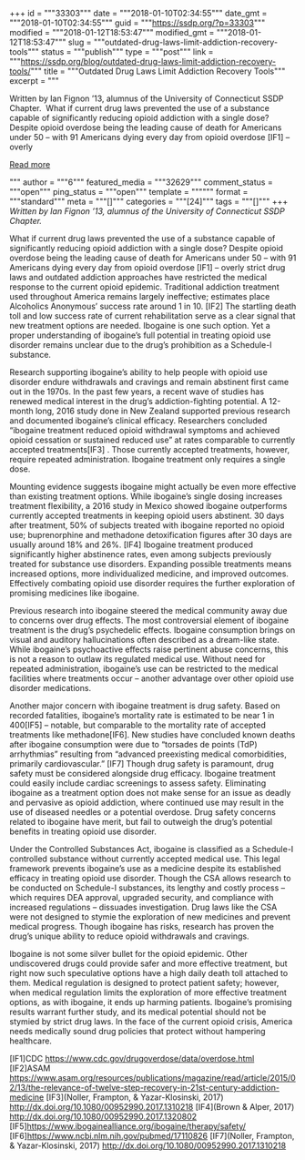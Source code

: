 +++
id = """33303"""
date = """2018-01-10T02:34:55"""
date_gmt = """2018-01-10T02:34:55"""
guid = """https://ssdp.org/?p=33303"""
modified = """2018-01-12T18:53:47"""
modified_gmt = """2018-01-12T18:53:47"""
slug = """outdated-drug-laws-limit-addiction-recovery-tools"""
status = """publish"""
type = """post"""
link = """https://ssdp.org/blog/outdated-drug-laws-limit-addiction-recovery-tools/"""
title = """Outdated Drug Laws Limit Addiction Recovery Tools"""
excerpt = """<p>Written by Ian Fignon &#8217;13, alumnus of the University of Connecticut SSDP Chapter.  What if current drug laws prevented the use of a substance capable of significantly reducing opioid addiction with a single dose? Despite opioid overdose being the leading cause of death for Americans under 50 – with 91 Americans dying every day from opioid overdose [IF1] – overly</p>
<div class="h10"></div>
<p><a class="more-link2 flat" href="https://ssdp.org/blog/outdated-drug-laws-limit-addiction-recovery-tools/">Read more</a></p>
"""
author = """6"""
featured_media = """32629"""
comment_status = """open"""
ping_status = """open"""
template = """"""
format = """standard"""
meta = """[]"""
categories = """[24]"""
tags = """[]"""
+++
<em>Written by Ian Fignon &#8217;13, alumnus of the University of Connecticut SSDP Chapter. </em>

What if current drug laws prevented the use of a substance capable of significantly reducing opioid addiction with a single dose? Despite opioid overdose being the leading cause of death for Americans under 50 – with 91 Americans dying every day from opioid overdose [IF1] – overly strict drug laws and outdated addiction approaches have restricted the medical response to the current opioid epidemic. Traditional addiction treatment used throughout America remains largely ineffective; estimates place Alcoholics Anonymous’ success rate around 1 in 10. [IF2] The startling death toll and low success rate of current rehabilitation serve as a clear signal that new treatment options are needed. Ibogaine is one such option. Yet a proper understanding of ibogaine’s full potential in treating opioid use disorder remains unclear due to the drug’s prohibition as a Schedule-I substance.

Research supporting ibogaine’s ability to help people with opioid use disorder endure withdrawals and cravings and remain abstinent first came out in the 1970s. In the past few years, a recent wave of studies has renewed medical interest in the drug’s addiction-fighting potential. A 12-month long, 2016 study done in New Zealand supported previous research and documented ibogaine’s clinical efficacy. Researchers concluded “ibogaine treatment reduced opioid withdrawal symptoms and achieved opioid cessation or sustained reduced use” at rates comparable to currently accepted treatments[IF3] . Those currently accepted treatments, however, require repeated administration. Ibogaine treatment only requires a single dose.

Mounting evidence suggests ibogaine might actually be even more effective than existing treatment options. While ibogaine’s single dosing increases treatment flexibility, a 2016 study in Mexico showed ibogaine outperforms currently accepted treatments in keeping opioid users abstinent. 30 days after treatment, 50% of subjects treated with ibogaine reported no opioid use; buprenorphine and methadone detoxification figures after 30 days are usually around 18% and 26%. [IF4] Ibogaine treatment produced significantly higher abstinence rates, even among subjects previously treated for substance use disorders. Expanding possible treatments means increased options, more individualized medicine, and improved outcomes. Effectively combating opioid use disorder requires the further exploration of promising medicines like ibogaine.

Previous research into ibogaine steered the medical community away due to concerns over drug effects. The most controversial element of ibogaine treatment is the drug’s psychedelic effects. Ibogaine consumption brings on visual and auditory hallucinations often described as a dream-like state. While ibogaine’s psychoactive effects raise pertinent abuse concerns, this is not a reason to outlaw its regulated medical use. Without need for repeated administration, ibogaine’s use can be restricted to the medical facilities where treatments occur – another advantage over other opioid use disorder medications.

Another major concern with ibogaine treatment is drug safety. Based on recorded fatalities, ibogaine’s mortality rate is estimated to be near 1 in 400[IF5] – notable, but comparable to the mortality rate of accepted treatments like methadone[IF6]. New studies have concluded known deaths after ibogaine consumption were due to “torsades de points (TdP) arrhythmias” resulting from “advanced preexisting medical comorbidities, primarily cardiovascular.” [IF7] Though drug safety is paramount, drug safety must be considered alongside drug efficacy. Ibogaine treatment could easily include cardiac screenings to assess safety. Eliminating ibogaine as a treatment option does not make sense for an issue as deadly and pervasive as opioid addiction, where continued use may result in the use of diseased needles or a potential overdose. Drug safety concerns related to ibogaine have merit, but fail to outweigh the drug’s potential benefits in treating opioid use disorder.

Under the Controlled Substances Act, ibogaine is classified as a Schedule-I controlled substance without currently accepted medical use. This legal framework prevents ibogaine’s use as a medicine despite its established efficacy in treating opioid use disorder. Though the CSA allows research to be conducted on Schedule-I substances, its lengthy and costly process – which requires DEA approval, upgraded security, and compliance with increased regulations &#8211; dissuades investigation. Drug laws like the CSA were not designed to stymie the exploration of new medicines and prevent medical progress. Though ibogaine has risks, research has proven the drug’s unique ability to reduce opioid withdrawals and cravings.

Ibogaine is not some silver bullet for the opioid epidemic. Other undiscovered drugs could provide safer and more effective treatment, but right now such speculative options have a high daily death toll attached to them. Medical regulation is designed to protect patient safety; however, when medical regulation limits the exploration of more effective treatment options, as with ibogaine, it ends up harming patients. Ibogaine’s promising results warrant further study, and its medical potential should not be stymied by strict drug laws. In the face of the current opioid crisis, America needs medically sound drug policies that protect without hampering healthcare.

[IF1]CDC
https://www.cdc.gov/drugoverdose/data/overdose.html
[IF2]ASAM
https://www.asam.org/resources/publications/magazine/read/article/2015/02/13/the-relevance-of-twelve-step-recovery-in-21st-century-addiction-medicine
[IF3](Noller, Frampton, &amp; Yazar-Klosinski, 2017)
http://dx.doi.org/10.1080/00952990.2017.1310218
[IF4](Brown &amp; Alper, 2017)
http://dx.doi.org/10.1080/00952990.2017.1320802
[IF5]https://www.ibogainealliance.org/ibogaine/therapy/safety/
[IF6]https://www.ncbi.nlm.nih.gov/pubmed/17110826
[IF7](Noller, Frampton, &amp; Yazar-Klosinski, 2017)
http://dx.doi.org/10.1080/00952990.2017.1310218

